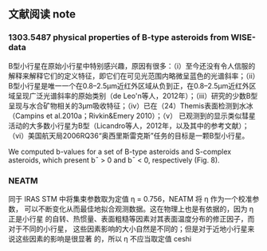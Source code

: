 ## 文献阅读 note
### 1303.5487 physical properties of B-type asteroids from WISE-data
B型小行星在原始小行星中特别感兴趣，原因有很多：（i）至今还没有令人信服的解释来解释它们的定义特征，即它们在可见光范围内略微呈蓝色的光谱斜率；（ii）B型小行星是唯一一个在0.8–2.5µm近红外区域从负到正，在0.8–2.5µm近红外区域呈现广泛光谱斜率的原始类别（de Leo'n等人，2012年）；（iii）研究的少数B型呈现与水合矿物相关的3µm吸收特征；（iv）已在（24）Themis表面检测到水冰（Campins et al.2010a；Rivkin&Emery 2010）；（v） 已观测到的显示类似彗星活动的大多数小行星为B型（Licandro等人，2012年，以及其中的参考文献）；（vi）美国航天局2006RQ36“奥西里斯雷克斯”任务的目标是一颗B型小行星。

We computed b-values for a set of B-type asteroids and S-complex asteroids, which present b¯ > 0 and b¯ < 0, respectively (Fig. 8). 
### NEATM
同于 IRAS STM 中将集束参数取为定值 η = 0.756，NEATM 将 η 作为一个校准参数，
可以不断变化从而最佳地拟合观测数据。这在物理上也是有依据的，因为 η 正是小行星
的自转、热惯量、表面粗糙等因素对其表面温度分布的修正因子，而对于不同的小行星，
这些因素影响的大小自然是不同的；但是对于近地小行星来说这些因素的影响是很显著
的，所以 η 不应当取定值
ceshi
